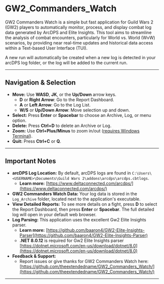 # GW2_Commanders_Watch
GW2 Commanders Watch is a simple but fast application for Guild Wars 2 (GW2) players to automatically monitor, process, and display combat log data generated by ArcDPS and Elite Insights. This tool aims to streamline the analysis of combat encounters, particularly for World vs. World (WvW) scenarios, by providing near real-time updates and historical data access within a Text-based User Interface (TUI).

A new run will automatically be created when a new log is detected in your arcDPS log folder, or the log will be added to the current run.

---

## Navigation & Selection

* **Move:** Use **WASD**, **JK**, or the **Up/Down** arrow keys.
    * **D** or **Right Arrow**: Go to the Report Dashboard.
    * **A** or **Left Arrow**: Go to the Log List.
    * **W/S** or **Up/Down Arrow**: Move selection up and down.
* **Select:** Press **Enter** or **Spacebar** to choose an Archive, Log, or menu option.
* **Delete:** Press **Ctrl+D** to delete an Archive or Log.
* **Zoom:** Use **Ctrl+Plus/Minus** to zoom in/out ([requires Windows Terminal](https://apps.microsoft.com/detail/9n0dx20hk701?hl=en-US&gl=US)).
* **Quit:** Press **Ctrl+C** or **Q**.

---

## Important Notes

* **arcDPS Log Location:** By default, arcDPS logs are found in `C:\Users\<USERNAME>\Documents\Guild Wars 2\addons\arcdps\arcdps.cbtlogs`.
    * **Learn more:** [https://www.deltaconnected.com/arcdps/](https://www.deltaconnected.com/arcdps/)
* **GW2 Commanders Watch Data:** Your log data is stored in the `Log_Archive` folder, located next to the application's executable.
* **View Detailed Reports:** To see more details on a fight, press **D** to select the Report Dashboard, then press **Enter** or **Spacebar**. The full detailed log will open in your default web browser.
* **Log Parsing:** This application uses the excellent Gw2 Elite Insights parser.
    * **Learn more:** [https://github.com/baaron4/GW2-Elite-Insights-Parser](https://github.com/baaron4/GW2-Elite-Insights-Parser)
    * **.NET 8.0.12** is required for Gw2 Elite Insights parser [https://dotnet.microsoft.com/en-us/download/dotnet/8.0](https://dotnet.microsoft.com/en-us/download/dotnet/8.0)
* **Feedback & Support:**
    * Report issues or give thanks for GW2 Commanders Watch here: [https://github.com/theextendedname/GW2_Commanders_Watch/](https://github.com/theextendedname/GW2_Commanders_Watch/)

---
